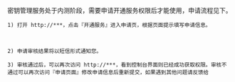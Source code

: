 密钥管理服务处于内测阶段，需要申请开通服务权限后才能使用，申请流程见下。

	1) 打开 http://***，点击『开通服务』进入申请页，根据页面提示填写申请信息。
	
		

	2) 申请审核结果将以短信形式通知您。
	
	3) 审核通过后，可以再次访问 http://***，看到控制台界面则已经成功获取权限。审核不通过可以再次访问『申请页面』修改申请信息后重新提交，如果遇到其他问题请反馈给